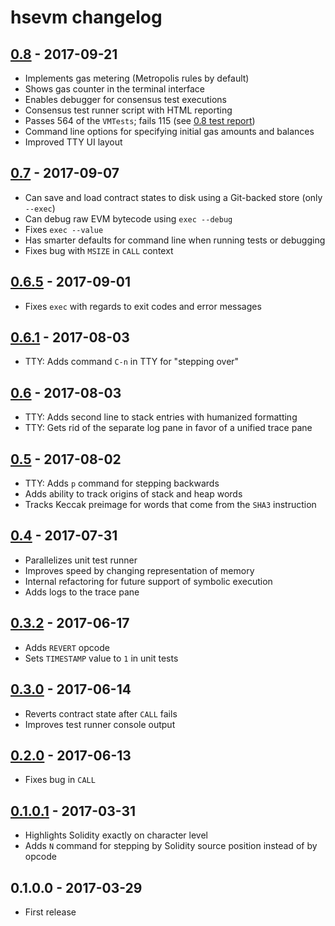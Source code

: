 # hsevm changelog

## [0.8] - 2017-09-21
 - Implements gas metering (Metropolis rules by default)
 - Shows gas counter in the terminal interface
 - Enables debugger for consensus test executions
 - Consensus test runner script with HTML reporting
 - Passes 564 of the `VMTests`; fails 115 (see [0.8 test report])
 - Command line options for specifying initial gas amounts and balances
 - Improved TTY UI layout

## [0.7] - 2017-09-07
 - Can save and load contract states to disk using a Git-backed store (only `--exec`)
 - Can debug raw EVM bytecode using `exec --debug`
 - Fixes `exec --value`
 - Has smarter defaults for command line when running tests or debugging
 - Fixes bug with `MSIZE` in `CALL` context

## [0.6.5] - 2017-09-01
 - Fixes `exec` with regards to exit codes and error messages

## [0.6.1] - 2017-08-03
 - TTY: Adds command `C-n` in TTY for "stepping over"

## [0.6] - 2017-08-03
 - TTY: Adds second line to stack entries with humanized formatting
 - TTY: Gets rid of the separate log pane in favor of a unified trace pane

## [0.5] - 2017-08-02
 - TTY: Adds `p` command for stepping backwards
 - Adds ability to track origins of stack and heap words
 - Tracks Keccak preimage for words that come from the `SHA3` instruction

## [0.4] - 2017-07-31
 - Parallelizes unit test runner
 - Improves speed by changing representation of memory
 - Internal refactoring for future support of symbolic execution
 - Adds logs to the trace pane

## [0.3.2] - 2017-06-17
 - Adds `REVERT` opcode
 - Sets `TIMESTAMP` value to `1` in unit tests

## [0.3.0] - 2017-06-14
 - Reverts contract state after `CALL` fails
 - Improves test runner console output

## [0.2.0] - 2017-06-13
 - Fixes bug in `CALL`
  
## [0.1.0.1] - 2017-03-31
 - Highlights Solidity exactly on character level
 - Adds `N` command for stepping by Solidity source position instead of by opcode

## 0.1.0.0 - 2017-03-29
 - First release

[0.8 test report]: https://hydra.dapp.tools/build/135/download/1/index.html

[0.8]: https://github.com/dapphub/hsevm/compare/v0.7...v0.8
[0.7]: https://github.com/dapphub/hsevm/compare/v0.6.5...v0.7
[0.6.5]: https://github.com/dapphub/hsevm/compare/v0.6.1...v0.6.5
[0.6.1]: https://github.com/dapphub/hsevm/compare/v0.6...v0.6.1
[0.6]: https://github.com/dapphub/hsevm/compare/v0.5...v0.6
[0.5]: https://github.com/dapphub/hsevm/compare/v0.4...v0.5
[0.4]: https://github.com/dapphub/hsevm/compare/v0.3.2...v0.4
[0.3.2]: https://github.com/dapphub/hsevm/compare/v0.3.0...v0.3.2
[0.3.0]: https://github.com/dapphub/hsevm/compare/v0.2.0...v0.3.0
[0.2.0]: https://github.com/dapphub/hsevm/compare/v0.1.0.1...v0.2.0
[0.1.0.1]: https://github.com/dapphub/hsevm/compare/v0.1.0.0...v0.1.0.1
